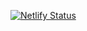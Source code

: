 [![Netlify Status](https://api.netlify.com/api/v1/badges/fccfd2fa-2154-45d3-92c8-bd4477f460d4/deploy-status)](https://app.netlify.com/sites/sidmaz/deploys)
